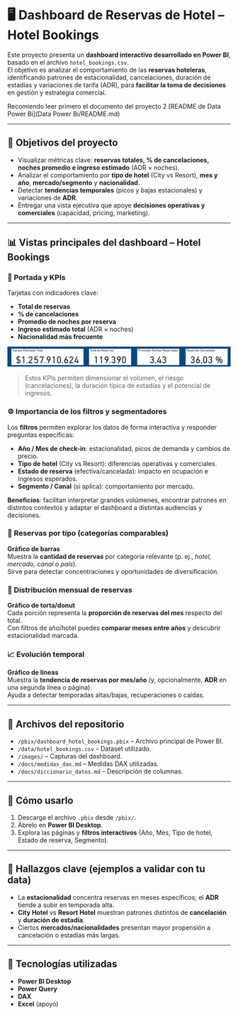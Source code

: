# 🖥️ Dashboard de Reservas de Hotel – Hotel Bookings

Este proyecto presenta un **dashboard interactivo desarrollado en Power BI**, basado en el archivo `hotel_bookings.csv`.  
El objetivo es analizar el comportamiento de las **reservas hoteleras**, identificando patrones de estacionalidad, cancelaciones, duración de estadías y variaciones de tarifa (ADR), para **facilitar la toma de decisiones** en gestión y estrategia comercial.

Recomiendo leer primero el documento del proyecto 2 [README de Data Power Bi](Data Power Bi/README.md)


---

## 🎯 Objetivos del proyecto
- Visualizar métricas clave: **reservas totales, % de cancelaciones, noches promedio e ingreso estimado** (ADR × noches).  
- Analizar el comportamiento por **tipo de hotel** (City vs Resort), **mes y año**, **mercado/segmento** y **nacionalidad**.  
- Detectar **tendencias temporales** (picos y bajas estacionales) y variaciones de **ADR**.  
- Entregar una vista ejecutiva que apoye **decisiones operativas y comerciales** (capacidad, pricing, marketing).

---

## 📊 Vistas principales del dashboard – Hotel Bookings

### 📌 Portada y KPIs
Tarjetas con indicadores clave:
- **Total de reservas**
- **% de cancelaciones**
- **Promedio de noches por reserva**
- **Ingreso estimado total** (ADR × noches)
- **Nacionalidad más frecuente**

![Dashboard de Cancelaciones Hoteleras](Imagenes/KPI_Importantes.png)

> Estos KPIs permiten dimensionar el volumen, el riesgo (cancelaciones), la duración típica de estadías y el potencial de ingresos.

### ⚙️ Importancia de los filtros y segmentadores
Los **filtros** permiten explorar los datos de forma interactiva y responder preguntas específicas:
- **Año / Mes de check-in**: estacionalidad, picos de demanda y cambios de precio.
- **Tipo de hotel** (City vs Resort): diferencias operativas y comerciales.
- **Estado de reserva** (efectiva/cancelada): impacto en ocupación e ingresos esperados.
- **Segmento / Canal** (si aplica): comportamiento por mercado.

**Beneficios**: facilitan interpretar grandes volúmenes, encontrar patrones en distintos contextos y adaptar el dashboard a distintas audiencias y decisiones.

### 🔢 Reservas por tipo (categorías comparables)
**Gráfico de barras**  
Muestra la **cantidad de reservas** por categoría relevante (p. ej., *hotel, mercado, canal o país*).  
Sirve para detectar concentraciones y oportunidades de diversificación.

### 🥧 Distribución mensual de reservas
**Gráfico de torta/donut**  
Cada porción representa la **proporción de reservas del mes** respecto del total.  
Con filtros de año/hotel puedes **comparar meses entre años** y descubrir estacionalidad marcada.

### 📈 Evolución temporal
**Gráfico de líneas**  
Muestra la **tendencia de reservas por mes/año** (y, opcionalmente, **ADR** en una segunda línea o página).  
Ayuda a detectar temporadas altas/bajas, recuperaciones o caídas.

---

## 📂 Archivos del repositorio
- `/pbix/dashboard_hotel_bookings.pbix` – Archivo principal de Power BI.  
- `/data/hotel_bookings.csv` – Dataset utilizado.  
- `/images/` – Capturas del dashboard.  
- `/docs/medidas_dax.md` – Medidas DAX utilizadas.  
- `/docs/diccionario_datos.md` – Descripción de columnas.

---

## 🚀 Cómo usarlo
1. Descarga el archivo `.pbix` desde `/pbix/`.  
2. Ábrelo en **Power BI Desktop**.  
3. Explora las páginas y **filtros interactivos** (Año, Mes, Tipo de hotel, Estado de reserva, Segmento).

---

## 🧠 Hallazgos clave (ejemplos a validar con tu data)
- La **estacionalidad** concentra reservas en meses específicos; el **ADR** tiende a subir en temporada alta.  
- **City Hotel** vs **Resort Hotel** muestran patrones distintos de **cancelación** y **duración de estadía**.  
- Ciertos **mercados/nacionalidades** presentan mayor propensión a cancelación o estadías más largas.

---

## 📌 Tecnologías utilizadas
- **Power BI Desktop**  
- **Power Query**  
- **DAX**  
- **Excel** (apoyo)
